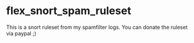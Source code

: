 # flex_snort_spam_ruleset
This is a snort ruleset from my spamfilter logs.
You can donate the ruleset via paypal ;)


